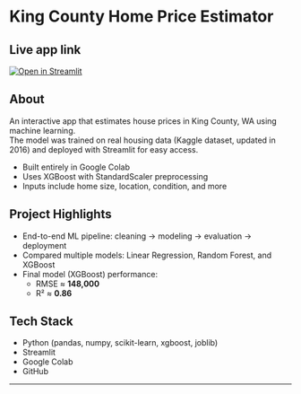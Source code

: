 # King County Home Price Estimator

## Live app link
[![Open in Streamlit](https://static.streamlit.io/badges/streamlit_badge_black_white.svg)](https://king-county-housing-app-2n4oafk8vjtwv5atjktmed.streamlit.app/)

## About

An interactive app that estimates house prices in King County, WA using machine learning.  
The model was trained on real housing data (Kaggle dataset, updated in 2016) and deployed with Streamlit for easy access.

- Built entirely in Google Colab
- Uses XGBoost with StandardScaler preprocessing
- Inputs include home size, location, condition, and more

## Project Highlights

- End-to-end ML pipeline: cleaning → modeling → evaluation → deployment
- Compared multiple models: Linear Regression, Random Forest, and XGBoost
- Final model (XGBoost) performance:
  - RMSE ≈ **148,000**
  - R² ≈ **0.86**

## Tech Stack

- Python (pandas, numpy, scikit-learn, xgboost, joblib)
- Streamlit
- Google Colab
- GitHub

---

